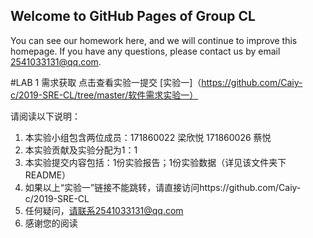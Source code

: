 ## Welcome to GitHub Pages of Group CL

You can see our homework here, and we will continue to improve this homepage.
If you have any questions, please contact us by email 2541033131@qq.com.


#LAB 1 需求获取
点击查看实验一提交   [实验一]（https://github.com/Caiy-c/2019-SRE-CL/tree/master/软件需求实验一）

请阅读以下说明：
1. 本实验小组包含两位成员：171860022 梁欣悦   171860026 蔡悦
2. 本实验贡献及实验分配为1：1
3. 本实验提交内容包括：1份实验报告；1份实验数据（详见该文件夹下README）
4. 如果以上“实验一”链接不能跳转，请直接访问https://github.com/Caiy-c/2019-SRE-CL
5. 任何疑问，请联系2541033131@qq.com
6. 感谢您的阅读

